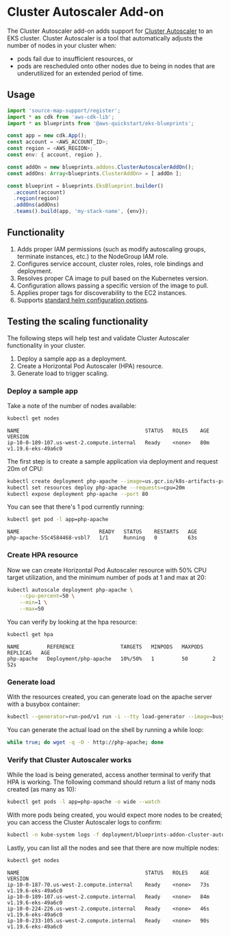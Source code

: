 # Cluster Autoscaler Add-on

The Cluster Autoscaler add-on adds support for [Cluster Autoscaler](https://github.com/kubernetes/autoscaler/tree/master/cluster-autoscaler) to an EKS cluster. Cluster Autoscaler is a tool that automatically adjusts the number of nodes in your cluster when:

- pods fail due to insufficient resources, or 
- pods are rescheduled onto other nodes due to being in nodes that are underutilized for an extended period of time.

## Usage

```typescript
import 'source-map-support/register';
import * as cdk from 'aws-cdk-lib';
import * as blueprints from '@aws-quickstart/eks-blueprints';

const app = new cdk.App();
const account = <AWS_ACCOUNT_ID>;
const region = <AWS_REGION>;
const env: { account, region },

const addOn = new blueprints.addons.ClusterAutoscalerAddOn();
const addOns: Array<blueprints.ClusterAddOn> = [ addOn ];

const blueprint = blueprints.EksBlueprint.builder()
  .account(account) 
  .region(region)
  .addOns(addOns)
  .teams().build(app, 'my-stack-name', {env});
```

## Functionality

1. Adds proper IAM permissions (such as modify autoscaling groups, terminate instances, etc.) to the NodeGroup IAM role. 
2. Configures service account, cluster roles, roles, role bindings and deployment.
3. Resolves proper CA image to pull based on the Kubernetes version.
4. Configuration allows passing a specific version of the image to pull.
5. Applies proper tags for discoverability to the EC2 instances.
6. Supports [standard helm configuration options](./index.md#standard-helm-add-on-configuration-options).

## Testing the scaling functionality

The following steps will help test and validate Cluster Autoscaler functionality in your cluster.

1. Deploy a sample app as a deployment.
2. Create a Horizontal Pod Autoscaler (HPA) resource.
3. Generate load to trigger scaling.

### Deploy a sample app

Take a note of the number of nodes available:

```bash
kubectl get nodes
```

```
NAME                                         STATUS   ROLES    AGE   VERSION
ip-10-0-189-107.us-west-2.compute.internal   Ready    <none>   80m   v1.19.6-eks-49a6c0
```

The first step is to create a sample application via deployment and request 20m of CPU:

```bash
kubectl create deployment php-apache --image=us.gcr.io/k8s-artifacts-prod/hpa-example
kubectl set resources deploy php-apache --requests=cpu=20m 
kubectl expose deployment php-apache --port 80
```

You can see that there's 1 pod currently running:

```bash
kubectl get pod -l app=php-apache
```

```
NAME                          READY   STATUS    RESTARTS   AGE
php-apache-55c4584468-vsbl7   1/1     Running   0          63s
```

### Create HPA resource

Now we can create Horizontal Pod Autoscaler resource with 50% CPU target utilization, and the minimum number of pods at 1 and max at 20:
```bash
kubectl autoscale deployment php-apache \
    --cpu-percent=50 \
    --min=1 \
    --max=50
```

You can verify by looking at the hpa resource:

```bash
kubectl get hpa
```

```
NAME         REFERENCE               TARGETS   MINPODS   MAXPODS   REPLICAS   AGE
php-apache   Deployment/php-apache   10%/50%   1         50        2          52s
```

### Generate load

With the resources created, you can generate load on the apache server with a busybox container:

```bash
kubectl --generator=run-pod/v1 run -i --tty load-generator --image=busybox /bin/sh
```

You can generate the actual load on the shell by running a while loop:

```bash
while true; do wget -q -O - http://php-apache; done
```

### Verify that Cluster Autoscaler works

While the load is being generated, access another terminal to verify that HPA is working. The following command should return a list of many nods created (as many as 10):

```bash
kubectl get pods -l app=php-apache -o wide --watch
```

With more pods being created, you would expect more nodes to be created; you can access the Cluster Autoscaler logs to confirm:

```bash
kubectl -n kube-system logs -f deployment/blueprints-addon-cluster-autoscaler-aws-cluster-autoscaler
```

Lastly, you can list all the nodes and see that there are now multiple nodes:

```bash
kubectl get nodes
```

```
NAME                                         STATUS   ROLES    AGE   VERSION
ip-10-0-187-70.us-west-2.compute.internal    Ready    <none>   73s   v1.19.6-eks-49a6c0
ip-10-0-189-107.us-west-2.compute.internal   Ready    <none>   84m   v1.19.6-eks-49a6c0
ip-10-0-224-226.us-west-2.compute.internal   Ready    <none>   46s   v1.19.6-eks-49a6c0
ip-10-0-233-105.us-west-2.compute.internal   Ready    <none>   90s   v1.19.6-eks-49a6c0
```
